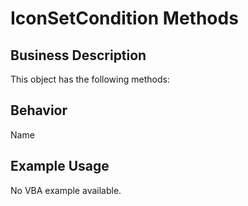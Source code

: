 # IconSetCondition Methods

## Business Description
This object has the following methods:

## Behavior
Name

## Example Usage
No VBA example available.